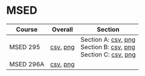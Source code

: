 # MSED

| Course | Overall | Section |
| ------ | ------- | ------- |
| MSED 295 | [csv](https://github.com/UCSD-Historical-Enrollment-Data/2023Fall/blob/main/overall/MSED%20295.csv), [png](https://raw.githubusercontent.com/UCSD-Historical-Enrollment-Data/2023Fall/main/plot_overall/MSED%20295.png) | Section A: [csv](https://github.com/UCSD-Historical-Enrollment-Data/2023Fall/blob/main/section/MSED%20295_A.csv), [png](https://raw.githubusercontent.com/UCSD-Historical-Enrollment-Data/2023Fall/main/plot_section/MSED%20295_A.png)<br>Section B: [csv](https://github.com/UCSD-Historical-Enrollment-Data/2023Fall/blob/main/section/MSED%20295_B.csv), [png](https://raw.githubusercontent.com/UCSD-Historical-Enrollment-Data/2023Fall/main/plot_section/MSED%20295_B.png)<br>Section C: [csv](https://github.com/UCSD-Historical-Enrollment-Data/2023Fall/blob/main/section/MSED%20295_C.csv), [png](https://raw.githubusercontent.com/UCSD-Historical-Enrollment-Data/2023Fall/main/plot_section/MSED%20295_C.png) |
| MSED 296A | [csv](https://github.com/UCSD-Historical-Enrollment-Data/2023Fall/blob/main/overall/MSED%20296A.csv), [png](https://raw.githubusercontent.com/UCSD-Historical-Enrollment-Data/2023Fall/main/plot_overall/MSED%20296A.png) |  |
